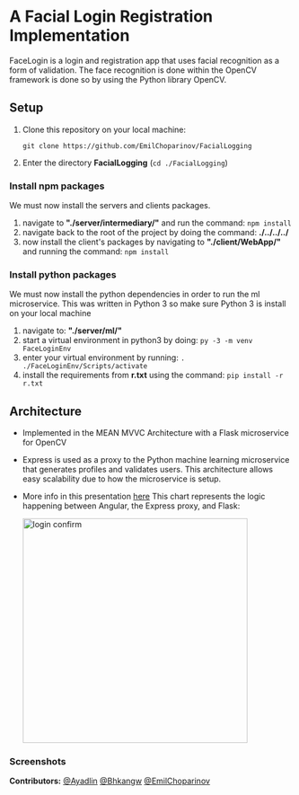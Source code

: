 # A Facial Login Registration Implementation
FaceLogin is a login and registration app that uses facial recognition as a form of validation. The face recognition is done within the OpenCV framework is done so by using the Python library OpenCV.

## Setup
1. Clone this repository on your local machine:


    `git clone https://github.com/EmilChoparinov/FacialLogging`

2. Enter the directory **FacialLogging** (`cd ./FacialLogging`)

### Install npm packages
We must now install the servers and clients packages.

1. navigate to **"./server/intermediary/"** and run the command: `npm install`
2. navigate back to the root of the project by doing the command: **./../../../**
3. now install the client's packages by navigating to **"./client/WebApp/"** and running the command: `npm install`

### Install python packages
We must now install the python dependencies in order to run the ml microservice. This was written in Python 3 so make sure Python 3
is install on your local machine
1. navigate to: **"./server/ml/"**
2. start a virtual environment in python3 by doing: `py -3 -m venv FaceLoginEnv`
3. enter your virtual environment by running: `. ./FaceLoginEnv/Scripts/activate`
4. install the requirements from **r.txt** using the command: `pip install -r r.txt`

## Architecture
- Implemented in the MEAN MVVC Architecture with a Flask microservice for OpenCV
- Express is used as a proxy to the Python machine learning microservice that generates profiles and validates users. This architecture allows easy scalability due to how the microservice is setup.
- More info in this presentation [here](https://github.com/EmilChoparinov/FacialLogging/#)
This chart represents the logic happening between Angular, the Express proxy, and Flask:

    <img src="https://i.imgur.com/mdqFSuz.png" alt="login confirm" width=400>

### Screenshots

**Contributors:** [@Ayadlin](https://github.com/ayadlin) [@Bhkangw](https://github.com/bhkangw) [@EmilChoparinov](https://github.com/EmilChoparinov/)

